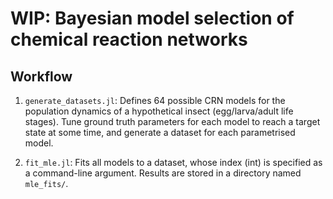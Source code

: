 # WIP: Bayesian model selection of chemical reaction networks

## Workflow

1. `generate_datasets.jl`: Defines 64 possible CRN models for the population dynamics of a hypothetical insect (egg/larva/adult life stages). Tune ground truth parameters for each model to reach a target state at some time, and generate a dataset for each parametrised model.

2. `fit_mle.jl`: Fits all models to a dataset, whose index (int) is specified as a command-line argument. Results are stored in a directory named `mle_fits/`.